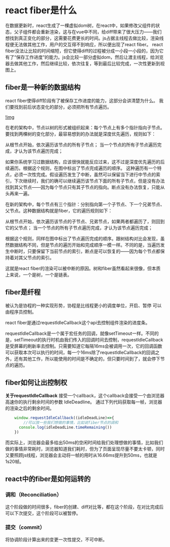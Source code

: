# react fiber是什么
在数据更新时，react生成了一棵虚拟dom树，在react中，如果修改父组件的状态，父子组件都会重新渲染，这与在vue中不同，给diff带来了很大压力——我们想找到真正变化的部分，这需要花费更长的时间。js占据主线程去做比较，渲染线程便无法做其他工作，用户的交互得不到响应，所以便出现了react fiber。
react fiber没法让比较的时间缩短，但它使得diff的过程被分成一小段一小段的，因为它有了“保存工作进度”的能力。js会比较一部分虚拟dom，然后让渡主线程，给浏览器去做其他工作，然后继续比较，依次往复，等到最后比较完成，一次性更新到视图上。

## fiber是一种新的数据结构
react fiber使得diff阶段有了被保存工作进度的能力，这部分会讲清楚为什么。
我们要找到前后状态变化的部分，必须把所有节点遍历。

[!img](https://p3-juejin.byteimg.com/tos-cn-i-k3u1fbpfcp/28d54076b61245b5830d98960d027b79~tplv-k3u1fbpfcp-zoom-in-crop-mark:3024:0:0:0.awebp)

在老的架构中，节点以树的形式被组织起来：每个节点上有多个指针指向子节点。要找到两棵树的变化部分，最容易想到的办法就是深度优先遍历，规则如下：

从根节点开始，依次遍历该节点的所有子节点；
当一个节点的所有子节点遍历完成，才认为该节点遍历完成；

如果你系统学习过数据结构，应该很快就能反应过来，这不过是深度优先遍历的后续遍历。根据这个规则，在图中标出了节点完成遍历的顺序。
这种遍历有一个特点，必须一次性完成。假设遍历发生了中断，虽然可以保留当下进行中节点的索引，下次继续时，我们的确可以继续遍历该节点下面的所有子节点，但是没有办法找到其父节点——因为每个节点只有其子节点的指向。断点没有办法恢复，只能从头再来一遍。

在新的架构中，每个节点有三个指针：分别指向第一个子节点、下一个兄弟节点、父节点。这种数据结构就是fiber，它的遍历规则如下：

从根节点开始，依次遍历该节点的子节点、兄弟节点，如果两者都遍历了，则回到它的父节点；
当一个节点的所有子节点遍历完成，才认为该节点遍历完成；

根据这个规则，同样在图中标出了节点遍历完成的顺序。跟树结构对比会发现，虽然数据结构不同，但是节点的遍历开始和完成顺序一模一样。不同的是，当遍历发生中断时，只要保留下当前节点的索引，断点是可以恢复的——因为每个节点都保持着对其父节点的索引。


这就是react fiber的渲染可以被中断的原因。树和fiber虽然看起来很像，但本质上来说，一个是树，一个是链表。

## fiber是纤程

被认为是协程的一种实现形势，协程是比线程更小的调度单位，开启、暂停 可以由程序员控制。

react fiber是通过requestIdleCallback这个api去控制组件渲染的进度条。

requestIdleCallback是一个属于宏任务的回调，就像setTimeout一样。不同的是，setTimeout的执行时机由我们传入的回调时间去控制，requestIdleCallback是受屏幕的刷新率去控制。只需要知道它每隔16ms会被调用一次，它的回调函数可以获取本次可以执行的时间，每一个16ms除了requestIdleCallback的回调之外，还有其他工作，所以能使用的时间是不确定的，但只要时间到了，就会停下节点的遍历。

## fiber如何让出控制权

**关于requestIdleCallback**
接受一个callback，这个callback会接受一个由浏览器高速你的执行剩余时间的参数 IdleDeadline。
通过下列代码获取每一帧，浏览器的渲染之后的剩余时间。
```js
    window.requestIdleCallback((idleDeadLine)=>{
        //可以放一些我们想做的事情，比如说fiber节点的调和
      console.log(idleDeadLine.timeRemaining())
    })
```
而实际上，浏览器会最多给出50ms的空闲时间给我们处理想做的事情，比如我们做的事情非常耗时，浏览器知道我们耗时，但为了页面呈现尽量不要太卡顿，同时又要照顾js线程，浏览器会主动将一帧的用时从16.66ms提升到50ms，也就是1s20帧。

## react中的fiber是如何运转的

### 调和（Reconciliation）
这个阶段做的时间很多，fiber的创建、diff对比等，都在这个阶段，在对比完成后可以下次提交，这个阶段可以被暂停。
### 提交（commit）
将协调阶段计算出来的变更一次性提交，不可中断。

